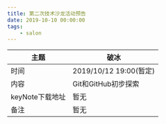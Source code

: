 ```yaml
---
title: 第二次技术沙龙活动预告
date: 2019-10-10 00:00:00
tags:
    - salon
---
```


| 主题            | 破冰                   |
| --------------- | ---------------------- |
| 时间            | 2019/10/12 19:00(暂定) |
| 内容            | Git和GitHub初步探索    |
| keyNote下载地址 | 暂无                   |
| 备注            | 暂无                   |

